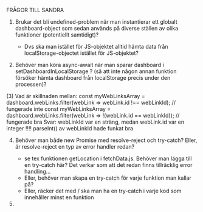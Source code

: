 
FRÅGOR TILL SANDRA

1.  Brukar det bli undefined-problem när man instantierar ett globalt dashboard-object som sedan används på diverse ställen av olika funktioner (potentiellt samtidigt)?
    - Dvs ska man istället för JS-objektet alltid hämta data från localStorage-objectet istället för JS-objektet? 

2.  Behöver man köra async-await när man sparar dashboard i setDashboardInLocalStorage ? (så att inte någon annan funktion försöker hämta dashboard från localStorage precis under den processen)?

(3)  Vad är skillnaden mellan:
          const myWebLinksArray = dashboard.webLinks.filter(webLink => webLink.id !== webLinkId);  // fungerade inte
          const myWebLinksArray = dashboard.webLinks.filter(webLink => !(webLink.id == webLinkId)); // fungerade bra
Svar:  webLinkId var en sträng, medan webLink.id var en integer !!!! parseInt() av webLinkId hade funkat bra 

4. Behöver man både new Promise med resolve-reject och try-catch? Eller, är resolve-reject en typ av error handler redan?
    - se tex funktionen getLocation i fetchData.js. Behöver man lägga till en try-catch här? Det verkar som att det redan finns tillräcklig error handling...
    - Eller, behöver man skapa en try-catch för varje funktion man kallar på?
    - Eller, räcker det med / ska man ha en try-catch i varje kod som innehåller minst en funktion 

5. 

